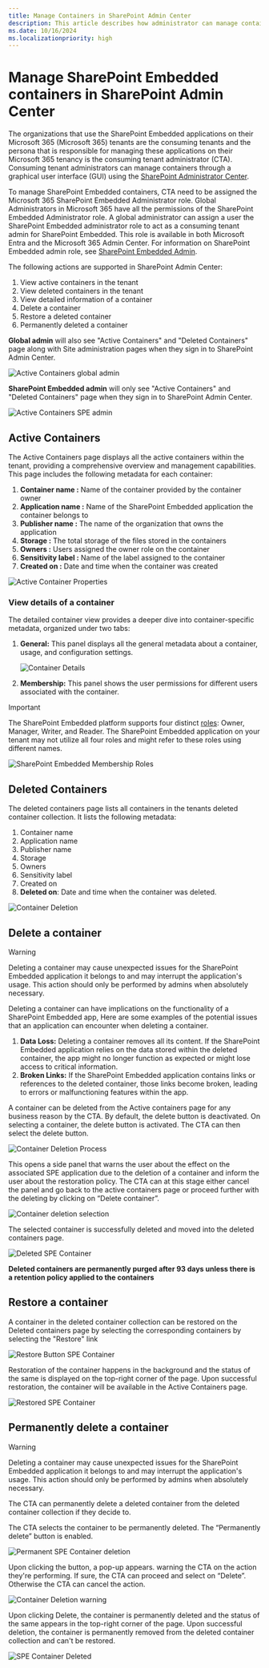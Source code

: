 ```yaml
---
title: Manage Containers in SharePoint Admin Center
description: This article describes how administrator can manage containers in SPAC.
ms.date: 10/16/2024
ms.localizationpriority: high
---
```

# Manage SharePoint Embedded containers in SharePoint Admin Center

The organizations that use the SharePoint Embedded applications on their Microsoft 365 (Microsoft 365) tenants are the consuming tenants and the persona that is responsible for managing these applications on their Microsoft 365 tenancy is the consuming tenant administrator (CTA). Consuming tenant administrators can manage containers through a graphical user interface (GUI) using the [SharePoint Administrator Center](https://go.microsoft.com/fwlink/?linkid=2185219).

To manage SharePoint Embedded containers, CTA need to be assigned the Microsoft 365 SharePoint Embedded Administrator role. Global Administrators in Microsoft 365 have all the permissions of the SharePoint Embedded Administrator role.  A global administrator can assign a user the SharePoint Embedded administrator role to act as a consuming tenant admin for SharePoint Embedded. This role is available in both Microsoft Entra and the Microsoft 365 Admin Center.
For information on SharePoint Embedded admin role, see [SharePoint Embedded Admin](../adminrole.md).

The following actions are supported in SharePoint Admin Center:

1. View active containers in the tenant
1. View deleted containers in the tenant
1. View detailed information of a container
1. Delete a container
1. Restore a deleted container
1. Permanently deleted a container

**Global admin** will also see "Active Containers" and "Deleted Containers" page along with Site administration pages when they sign in to SharePoint Admin Center.

![Active Containers global admin](../../images/ctaux1.png)

**SharePoint Embedded admin** will only see "Active Containers" and "Deleted Containers" page when they sign in to SharePoint Admin Center.

![Active Containers SPE admin](../../images/ctaux2.png)

## Active Containers

The Active Containers page displays all the active containers within the tenant, providing a comprehensive overview and management capabilities. This page includes the following metadata for each container:

1. **Container name :** Name of the container provided by the container owner
1. **Application name :** Name of the SharePoint Embedded application the container belongs to
1. **Publisher name :** The name of the organization that owns the application
1. **Storage :** The total storage of the files stored in the containers
1. **Owners :** Users assigned the owner role on the container
1. **Sensitivity label :** Name of the label assigned to the container
1. **Created on :** Date and time when the container was created

![Active Container Properties](../../images/ctaux3.png)

### View details of a container

The detailed container view provides a deeper dive into container-specific metadata, organized under two tabs:

1. **General:** This panel displays all the general metadata about a container, usage, and configuration settings.

    ![Container Details](../../images/ctaux4.png)

1. **Membership:** This panel shows the user permissions for different users associated with the container.

> [!IMPORTANT]
> The SharePoint Embedded platform supports four distinct [roles](../../development/sharing-and-perm.md): Owner, Manager, Writer, and Reader. The SharePoint Embedded application on your tenant may not utilize all four roles and might refer to these roles using different names.
>

![SharePoint Embedded Membership Roles](../../images/ctaux5.png)

## Deleted Containers

The deleted containers page lists all containers in the tenants deleted container collection. It lists the following metadata:

1. Container name
1. Application name
1. Publisher name
1. Storage
1. Owners
1. Sensitivity label
1. Created on
1. **Deleted on**: Date and time when the container was deleted.

![Container Deletion](../../images/ctaux6.png)

## Delete a container

> [!WARNING]
>
> Deleting a container may cause unexpected issues for the SharePoint Embedded application it belongs to and may interrupt the application's usage. This action should only be performed by admins when absolutely necessary.

Deleting a container can have implications on the functionality of a SharePoint Embedded app, Here are some examples of the potential issues that an application can encounter when deleting a container.

1. **Data Loss:** Deleting a container removes all its content. If the SharePoint Embedded application relies on the data stored within the deleted container, the app might no longer function as expected or might lose access to critical information.
1. **Broken Links:** If the SharePoint Embedded application contains links or references to the deleted container, those links become broken, leading to errors or malfunctioning features within the app.

A container can be deleted from the Active containers page for any business reason by the CTA. By default, the delete button is deactivated. On selecting a container, the delete button is activated. The CTA can then select the delete button.

![Container Deletion Process](../../images/ctaux7.png)

This opens a side panel that warns the user about the effect on the associated SPE application due to the deletion of a container and inform the user about the restoration policy. The CTA can at this stage either cancel the panel and go back to the active containers page or proceed further with the deleting by clicking on “Delete container”.

![Container deletion selection](../../images/ctaux8.png)

The selected container is successfully deleted and moved into the deleted containers page.

![Deleted SPE Container](../../images/ctaux9.png)

**Deleted containers are permanently purged after 93 days unless there is a retention policy applied to the containers**

## Restore a container

A container in the deleted container collection can be restored on the Deleted containers page by selecting the corresponding containers by selecting the "Restore" link

![Restore Button SPE Container](../../images/ctaux10.png)

Restoration of the container happens in the background and the status of the same is displayed on the top-right corner of the page. Upon successful restoration, the container will be available in the Active Containers page.

![Restored SPE Container](../../images/ctaux11.png)

## Permanently delete a container

> [!WARNING]
>
> Deleting a container may cause unexpected issues for the SharePoint Embedded application it belongs to and may interrupt the application's usage. This action should only be performed by admins when absolutely necessary.

The CTA can permanently delete a deleted container from the deleted container collection if they decide to.

The CTA selects the container to be permanently deleted. The “Permanently delete” button is enabled.

![Permanent SPE Container deletion](../../images/ctaux12.png)

Upon clicking the button, a pop-up appears. warning the CTA on the action they're performing. If sure, the CTA can proceed and select on “Delete”. Otherwise the CTA can cancel the action.

![Container Deletion warning](../../images/ctaux13.png)

Upon clicking Delete, the container is permanently deleted and the status of the same appears in the top-right corner of the page. Upon successful deletion, the container is permanently removed from the deleted container collection and can't be restored.

![SPE Container Deleted](../../images/ctaux15-n.png)